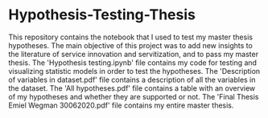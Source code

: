 # Hypothesis-Testing-Thesis
This repository contains the notebook that I used to test my master thesis hypotheses. The main objective of this project was to add new insights to the literature of service innovation and servitization, and to pass my master thesis. The 'Hypothesis testing.ipynb' file contains my code for testing and visualizing statistic models in order to test the hypotheses. The 'Description of variables in dataset.pdf' file contains a description of all the variables in the dataset. The 'All hypotheses.pdf' file contains a table with an overview of my hypotheses and whether they are supported or not. The 'Final Thesis Emiel Wegman 30062020.pdf' file contains my entire master thesis.
